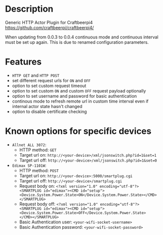 # Description
Generic HTTP Actor Plugin for Craftbeerpi4 https://github.com/craftbeerpi/craftbeerpi4/

When updating from 0.0.3 to 0.0.4 continuous mode and continuous interval must be set up again. This is due to renamed configuration parameters. 
# Features
* `HTTP GET` and `HTTP POST`
* set different request urls for `ON` and `OFF`
* option to set custom request timeout
* option to set custom `ON` and custom `OFF` request payload optionally
* option to set username and password for basic authentication
* continous mode to refresh remote url in custom time interval even if internal actor state hasn't changed
* option to disable certificate checking

# Known options for specific devices
* `Allnet ALL 3072`:
  * HTTP method: `GET`
  * Target url on: `http://<your-device>/xml/jsonswitch.php?id=1&set=1`
  * Target url off: `http://<your-device>/xml/jsonswitch.php?id=1&set=0`
* `Edimax SP-1101W`:
  * HTTP method: `POST`  
  * Target url on: `http://<your-device>:5000/smartplug.cgi`
  * Target url off: `http://<your-device>/smartplug.cgi`
  * Request body on: `<?xml version="1.0" encoding="utf-8"?><SMARTPLUG id="edimax"><CMD id="setup"><Device.System.Power.State>ON</Device.System.Power.State></CMD></SMARTPLUG>`
  * Request body off: `<?xml version="1.0" encoding="utf-8"?><SMARTPLUG id="edimax"><CMD id="setup"><Device.System.Power.State>OFF</Device.System.Power.State></CMD></SMARTPLUG>`
  * Basic Authentication user: `<your-wifi-socket-username>`
  * Basic Authentication password: `<your-wifi-socket-password>`